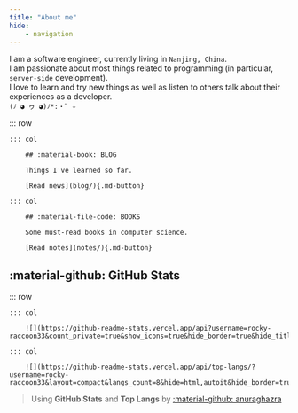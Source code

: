 ```yaml
---
title: "About me"
hide:
    - navigation
---
```


<style>
    .md-typeset .cover {
        display: inline;
    }
    .md-typeset .cover + hr {
        display: none;
    }
    .md-typeset h1,
    .md-typeset h2 {
        color: navy;
        font-family: Noto Serif;
    }
</style>

I am a software engineer, currently living in `Nanjing, China`.\
I am passionate about most things related to programming (in particular, `server-side` development).\
I love to learn and try new things as well as listen to others talk about their experiences as a developer.\
`(ﾉ ◕ ヮ ◕)ﾉ*:・ﾟ ✧`

::: row

    ::: col

        ## :material-book: BLOG

        Things I've learned so far.

        [Read news](blog/){.md-button}

    ::: col

        ## :material-file-code: BOOKS

        Some must-read books in computer science.

        [Read notes](notes/){.md-button}


## :material-github: GitHub Stats

::: row

    ::: col

        ![](https://github-readme-stats.vercel.app/api?username=rocky-raccoon33&count_private=true&show_icons=true&hide_border=true&hide_title=true)

    ::: col

        ![](https://github-readme-stats.vercel.app/api/top-langs/?username=rocky-raccoon33&layout=compact&langs_count=8&hide=html,autoit&hide_border=true&hide_title=true)


> Using __GitHub Stats__ and __Top Langs__ by [:material-github: anuraghazra](https://github.com/anuraghazra/github-readme-stats)
